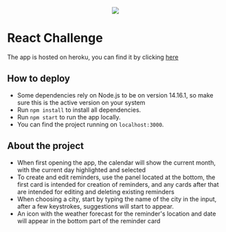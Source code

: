 <div align="center">
    <img src="https://raw.githubusercontent.com/Jobsity/ReactChallenge/main/src/assets/jobsity_logo_small.png"/>
</div>

# React Challenge
The app is hosted on heroku, you can find it by clicking [here](https://jobsity-frontend-challenge.herokuapp.com/)

## How to deploy

 - Some dependencies rely on Node.js to be on version 14.16.1, so make sure this is the active version on your system
 - Run `npm install` to install all dependencies.
 - Run `npm start` to run the app locally.
 - You can find the project running on `localhost:3000`.

## About the project
 - When first opening the app, the calendar will show the current month, with the current day highlighted and selected
 - To create and edit reminders, use the panel located at the bottom, the first card is intended for creation of reminders, and any cards after that are intended for editing and deleting existing reminders
 - When choosing a city, start by typing the name of the city in the input, after a few keystrokes, suggestions will start to appear.
 - An icon with the weather forecast for the reminder's location and date will appear in the bottom part of the reminder card
